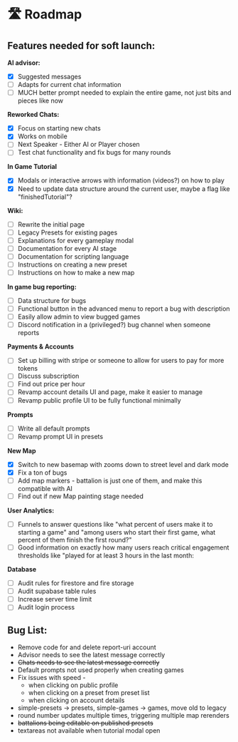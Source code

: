 # 🛣️ Roadmap

## Features needed for soft launch:

**AI advisor:**

* [x] Suggested messages
* [ ] Adapts for current chat information
* [ ] MUCH better prompt needed to explain the entire game, not just bits and pieces like now

**Reworked Chats:**

* [x] Focus on starting new chats
* [x] Works on mobile
* [ ] Next Speaker - Either AI or Player chosen
* [ ] Test chat functionality and fix bugs for many rounds

**In Game Tutorial**

* [x] Modals or interactive arrows with information (videos?) on how to play
* [x] Need to update data structure around the current user, maybe a flag like "finishedTutorial"?

**Wiki:**

* [ ] Rewrite the initial page
* [ ] Legacy Presets for existing pages
* [ ] Explanations for every gameplay modal
* [ ] Documentation for every AI stage
* [ ] Documentation for scripting language
* [ ] Instructions on creating a new preset
* [ ] Instructions on how to make a new map

**In game bug reporting:**

* [ ] Data structure for bugs
* [ ] Functional button in the advanced menu to report a bug with description
* [ ] Easily allow admin to view bugged games
* [ ] Discord notification in a (privileged?) bug channel when someone reports

**Payments & Accounts**

* [ ] Set up billing with stripe or someone to allow for users to pay for more tokens
* [ ] Discuss subscription
* [ ] Find out price per hour
* [ ] Revamp account details UI and page, make it easier to manage
* [ ] Revamp public profile UI to be fully functional minimally

**Prompts**

* [ ] Write all default prompts
* [ ] Revamp prompt UI in presets

**New Map**&#x20;

* [x] Switch to new basemap with zooms down to street level and dark mode
* [x] Fix a ton of bugs
* [ ] Add map markers - battalion is just one of them, and make this compatible with AI
* [ ] Find out if new Map painting stage needed

**User Analytics:**

* [ ] Funnels to answer questions like "what percent of users make it to starting a game" and "among users who start their first game, what percent of them finish the first round?"
* [ ] Good information on exactly how many users reach critical engagement thresholds like "played for at least 3 hours in the last month:

**Database**

* [ ] Audit rules for firestore and fire storage
* [ ] Audit supabase table rules
* [ ] Increase server time limit
* [ ] Audit login process

## Bug List:

* Remove code for and delete report-uri account
* Advisor needs to see the latest message correctly
* ~~Chats needs to see the latest message correctly~~
* Default prompts not used properly when creating games
* Fix issues with speed -&#x20;
  * when clicking on public profile
  * when clicking on a preset from preset list
  * when clicking on account details
* simple-presets -> presets, simple-games -> games, move old to legacy
* round number updates multiple times, triggering multiple map rerenders
* ~~battalions being editable on published presets~~
* textareas not available when tutorial modal open
